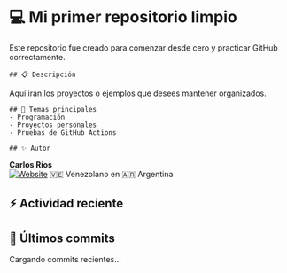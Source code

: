 # 💻 Mi primer repositorio limpio

Este repositorio fue creado para comenzar desde cero y practicar GitHub correctamente.

    ## 📋 Descripción
Aquí irán los proyectos o ejemplos que desees mantener organizados.

    ## 🧠 Temas principales
    - Programación
    - Proyectos personales
    - Pruebas de GitHub Actions

    ## ✨ Autor
**Carlos Ríos**  
[![Website](https://img.shields.io/badge/Website-Visitar-blue)](https://github.com/carlosrios23)
🇻🇪 Venezolano en 🇦🇷 Argentina

## ⚡ Actividad reciente
<!--START_SECTION:activity-->
<!--END_SECTION:activity-->

## 📝 Últimos commits
<!--COMMITS_SECTION_START-->
Cargando commits recientes...
<!--COMMITS_SECTION_END-->